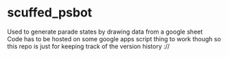 # scuffed_psbot

Used to generate parade states by drawing data from a google sheet<br>
Code has to be hosted on some google apps script thing to work though so this repo is just for keeping track of the version history ://
